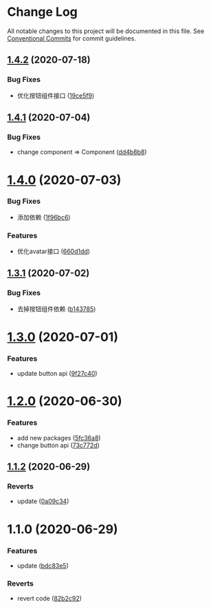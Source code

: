 # Change Log

All notable changes to this project will be documented in this file.
See [Conventional Commits](https://conventionalcommits.org) for commit guidelines.

## [1.4.2](https://github.com/nu-system/react-button/compare/@_nu/react-button@1.4.1...@_nu/react-button@1.4.2) (2020-07-18)


### Bug Fixes

* 优化按钮组件接口 ([19ce5f9](https://github.com/nu-system/react-button/commit/19ce5f9409fd1cb70c670393ce50ddd6686d0b19))





## [1.4.1](https://github.com/nu-system/react-button/compare/@_nu/react-button@1.4.0...@_nu/react-button@1.4.1) (2020-07-04)


### Bug Fixes

* change component => Component ([dd4b8b8](https://github.com/nu-system/react-button/commit/dd4b8b8846e63447c7c5c15f405eb4b44ece3af0))





# [1.4.0](https://github.com/nu-system/react-button/compare/@_nu/react-button@1.3.1...@_nu/react-button@1.4.0) (2020-07-03)


### Bug Fixes

* 添加依赖 ([1f96bc6](https://github.com/nu-system/react-button/commit/1f96bc6d0df16f6b25fb34dcb6df0f811d521056))


### Features

* 优化avatar接口 ([660d1dd](https://github.com/nu-system/react-button/commit/660d1dd5c34a4949187a82328e508a2e483e6c52))





## [1.3.1](https://github.com/nu-system/react-button/compare/@_nu/react-button@1.3.0...@_nu/react-button@1.3.1) (2020-07-02)


### Bug Fixes

* 去掉按钮组件依赖 ([b143785](https://github.com/nu-system/react-button/commit/b1437856ceb589280ca0d5fe7831c715c55cdc25))





# [1.3.0](https://github.com/nu-system/react-button/compare/@_nu/react-button@1.2.0...@_nu/react-button@1.3.0) (2020-07-01)


### Features

* update button api ([9f27c40](https://github.com/nu-system/react-button/commit/9f27c403791ab2c9b49b3398e4b1b74a1f708b5e))





# [1.2.0](https://github.com/nu-system/react-button/compare/@_nu/react-button@1.1.2...@_nu/react-button@1.2.0) (2020-06-30)


### Features

* add new packages ([5fc36a8](https://github.com/nu-system/react-button/commit/5fc36a83bfba9be335434f98abd211549864d5cd))
* change button api ([73c772d](https://github.com/nu-system/react-button/commit/73c772ddd4f2912207c6350a2aafcef7daab6816))





## [1.1.2](https://github.com/nu-system/react-button/compare/@_nu/react-button@1.1.0...@_nu/react-button@1.1.2) (2020-06-29)


### Reverts

* update ([0a09c34](https://github.com/nu-system/react-button/commit/0a09c343fb41072ca90131d400a0356636aff869))





# 1.1.0 (2020-06-29)


### Features

* update ([bdc83e5](https://github.com/nu-system/react-button/commit/bdc83e55f684f801e6085c9048c5c155f9dfde9f))


### Reverts

* revert code ([82b2c92](https://github.com/nu-system/react-button/commit/82b2c92f69f2ac6e1bb4d97d15b345c03701f23e))
